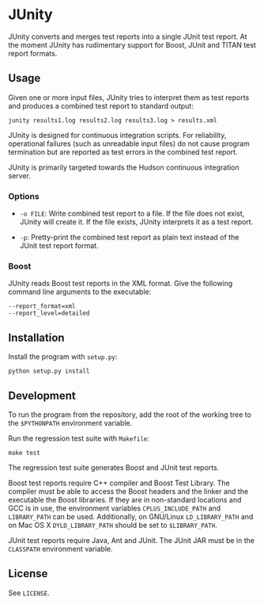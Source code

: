 JUnity
======

JUnity converts and merges test reports into a single JUnit test report. At
the moment JUnity has rudimentary support for Boost, JUnit and TITAN test
report formats.


Usage
-----

Given one or more input files, JUnity tries to interpret them as test reports
and produces a combined test report to standard output:

    junity results1.log results2.log results3.log > results.xml

JUnity is designed for continuous integration scripts. For reliability,
operational failures (such as unreadable input files) do not cause program
termination but are reported as test errors in the combined test report.

JUnity is primarily targeted towards the Hudson continuous integration server.


### Options

- `-o FILE`: Write combined test report to a file. If the file does not exist,
  JUnity will create it. If the file exists, JUnity interprets it as a test
  report.

- `-p`: Pretty-print the combined test report as plain text instead of the
  JUnit test report format.


### Boost

JUnity reads Boost test reports in the XML format. Give the following command
line arguments to the executable:

    --report_format=xml
    --report_level=detailed


Installation
------------

Install the program with `setup.py`:

    python setup.py install


Development
-----------

To run the program from the repository, add the root of the working tree to
the `$PYTHONPATH` environment variable.

Run the regression test suite with `Makefile`:

    make test

The regression test suite generates Boost and JUnit test reports.

Boost test reports require C++ compiler and Boost Test Library. The compiler
must be able to access the Boost headers and the linker and the executable
the Boost libraries. If they are in non-standard locations and GCC is in use,
the environment variables `CPLUS_INCLUDE_PATH` and `LIBRARY_PATH` can be used.
Additionally, on GNU/Linux `LD_LIBRARY_PATH` and on Mac OS X
`DYLD_LIBRARY_PATH` should be set to `$LIBRARY_PATH`.

JUnit test reports require Java, Ant and JUnit. The JUnit JAR must be in the
`CLASSPATH` environment variable.

License
-------

See `LICENSE`.
